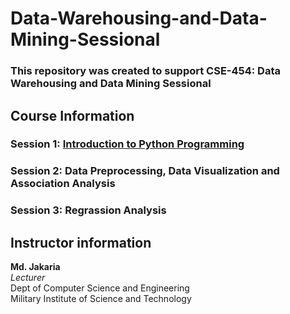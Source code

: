 # Data-Warehousing-and-Data-Mining-Sessional
### This repository was created to support CSE-454: Data Warehousing and Data Mining Sessional 

## Course Information
### Session 1: [Introduction to Python Programming](https://github.com/jakariamd/Data-Warehousing-and-Data-Mining-Sessional/tree/master/Session%201)
### Session 2: Data Preprocessing, Data Visualization and Association Analysis
### Session 3: Regrassion Analysis


## Instructor information 
**Md. Jakaria** \
*Lecturer* \
Dept of Computer Science and Engineering \
Military Institute of Science and Technology 
